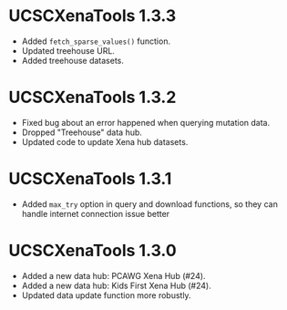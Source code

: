 # UCSCXenaTools 1.3.3

* Added `fetch_sparse_values()` function.
* Updated treehouse URL.
* Added treehouse datasets.

# UCSCXenaTools 1.3.2

* Fixed bug about an error happened when querying mutation data.
* Dropped "Treehouse" data hub.
* Updated code to update Xena hub datasets.

# UCSCXenaTools 1.3.1

* Added `max_try` option in query and download functions, so they can handle internet connection issue better

# UCSCXenaTools 1.3.0

* Added a new data hub: PCAWG Xena Hub (#24). 
* Added a new data hub: Kids First Xena Hub (#24).
* Updated data update function more robustly.
